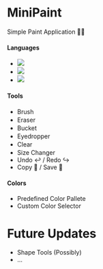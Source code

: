 # MiniPaint

Simple Paint Application 🦍🎨

#### Languages

- <img src="https://img.shields.io/badge/HTML5-E34F26?style=for-the-badge&logo=html5&logoColor=white">
- <img src="https://img.shields.io/badge/CSS3-1572B6?style=for-the-badge&logo=css3&logoColor=white">
- <img src ="https://img.shields.io/badge/JavaScript-323330?style=for-the-badge&logo=javascript&logoColor=F7DF1E">

#### Tools

- Brush <img src="https://emojipedia-us.s3.dualstack.us-west-1.amazonaws.com/thumbs/160/samsung/320/paintbrush_1f58c-fe0f.png" style="width: 1rem;">
- Eraser <img src="https://www.free-emoticons.com/files/objects-emoticons/12150.png" style="width: 1rem;"> 
- Bucket  <img src="https://emojipedia-us.s3.dualstack.us-west-1.amazonaws.com/thumbs/120/google/313/bucket_1faa3.png" style="width: 1rem;"> 
- Eyedropper  <img src="https://emojipedia-us.s3.dualstack.us-west-1.amazonaws.com/thumbs/120/docomo/205/droplet_1f4a7.png" style="width: 1rem;">
- Clear <img src="https://emojipedia-us.s3.dualstack.us-west-1.amazonaws.com/thumbs/120/samsung/320/wastebasket_1f5d1-fe0f.png" style="width: 1rem;">
- Size Changer <img src="https://emojipedia-us.s3.dualstack.us-west-1.amazonaws.com/thumbs/120/lg/57/increase-font-size-symbol_1f5da.png" style="width: 1rem;">
- Undo ↩ / Redo ↪
- Copy 📎 / Save 💾

#### Colors

- Predefined Color Pallete
- Custom Color Selector

# Future Updates

- Shape Tools (Possibly)
- ...
